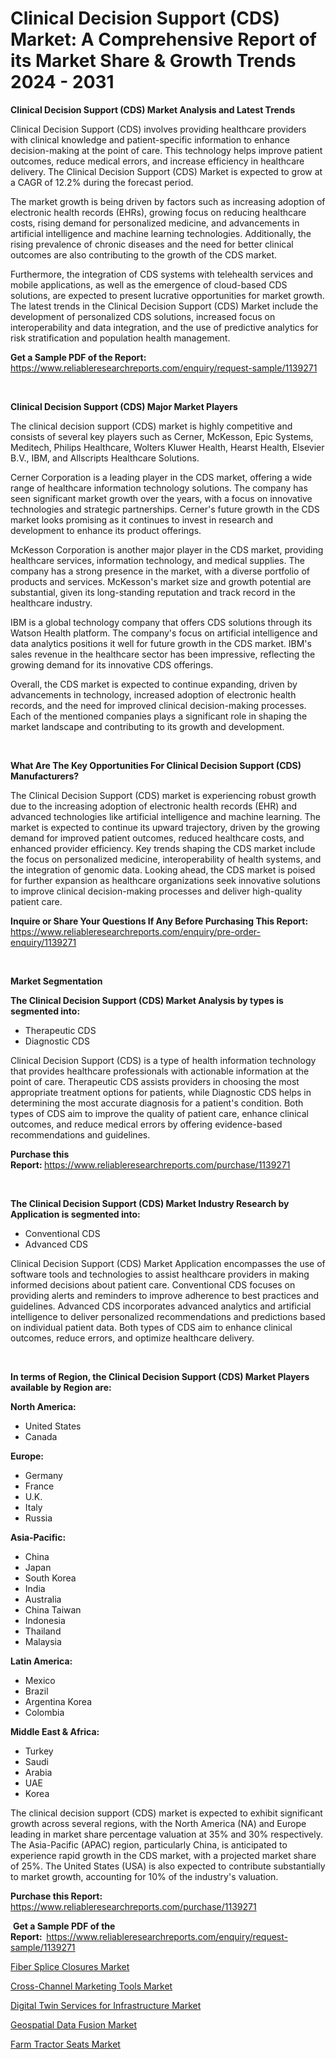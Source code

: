 <p><h1>Clinical Decision Support (CDS) Market: A Comprehensive Report of its Market Share & Growth Trends 2024 - 2031</h1></p><p><strong>Clinical Decision Support (CDS) Market Analysis and Latest Trends</strong></p>
<p><p>Clinical Decision Support (CDS) involves providing healthcare providers with clinical knowledge and patient-specific information to enhance decision-making at the point of care. This technology helps improve patient outcomes, reduce medical errors, and increase efficiency in healthcare delivery. The Clinical Decision Support (CDS) Market is expected to grow at a CAGR of 12.2% during the forecast period. </p><p>The market growth is being driven by factors such as increasing adoption of electronic health records (EHRs), growing focus on reducing healthcare costs, rising demand for personalized medicine, and advancements in artificial intelligence and machine learning technologies. Additionally, the rising prevalence of chronic diseases and the need for better clinical outcomes are also contributing to the growth of the CDS market.</p><p>Furthermore, the integration of CDS systems with telehealth services and mobile applications, as well as the emergence of cloud-based CDS solutions, are expected to present lucrative opportunities for market growth. The latest trends in the Clinical Decision Support (CDS) Market include the development of personalized CDS solutions, increased focus on interoperability and data integration, and the use of predictive analytics for risk stratification and population health management.</p></p>
<p><strong>Get a Sample PDF of the Report:&nbsp;</strong> <a href="https://www.reliableresearchreports.com/enquiry/request-sample/1139271">https://www.reliableresearchreports.com/enquiry/request-sample/1139271</a></p>
<p>&nbsp;</p>
<p><strong>Clinical Decision Support (CDS) Major Market Players</strong></p>
<p><p>The clinical decision support (CDS) market is highly competitive and consists of several key players such as Cerner, McKesson, Epic Systems, Meditech, Philips Healthcare, Wolters Kluwer Health, Hearst Health, Elsevier B.V., IBM, and Allscripts Healthcare Solutions.</p><p>Cerner Corporation is a leading player in the CDS market, offering a wide range of healthcare information technology solutions. The company has seen significant market growth over the years, with a focus on innovative technologies and strategic partnerships. Cerner's future growth in the CDS market looks promising as it continues to invest in research and development to enhance its product offerings.</p><p>McKesson Corporation is another major player in the CDS market, providing healthcare services, information technology, and medical supplies. The company has a strong presence in the market, with a diverse portfolio of products and services. McKesson's market size and growth potential are substantial, given its long-standing reputation and track record in the healthcare industry.</p><p>IBM is a global technology company that offers CDS solutions through its Watson Health platform. The company's focus on artificial intelligence and data analytics positions it well for future growth in the CDS market. IBM's sales revenue in the healthcare sector has been impressive, reflecting the growing demand for its innovative CDS offerings.</p><p>Overall, the CDS market is expected to continue expanding, driven by advancements in technology, increased adoption of electronic health records, and the need for improved clinical decision-making processes. Each of the mentioned companies plays a significant role in shaping the market landscape and contributing to its growth and development.</p></p>
<p>&nbsp;</p>
<p><strong>What Are The Key Opportunities For Clinical Decision Support (CDS) Manufacturers?</strong></p>
<p><p>The Clinical Decision Support (CDS) market is experiencing robust growth due to the increasing adoption of electronic health records (EHR) and advanced technologies like artificial intelligence and machine learning. The market is expected to continue its upward trajectory, driven by the growing demand for improved patient outcomes, reduced healthcare costs, and enhanced provider efficiency. Key trends shaping the CDS market include the focus on personalized medicine, interoperability of health systems, and the integration of genomic data. Looking ahead, the CDS market is poised for further expansion as healthcare organizations seek innovative solutions to improve clinical decision-making processes and deliver high-quality patient care.</p></p>
<p><strong>Inquire or Share Your Questions If Any Before Purchasing This Report:</strong> <a href="https://www.reliableresearchreports.com/enquiry/pre-order-enquiry/1139271">https://www.reliableresearchreports.com/enquiry/pre-order-enquiry/1139271</a></p>
<p>&nbsp;</p>
<p><strong>Market Segmentation</strong></p>
<p><strong>The Clinical Decision Support (CDS) Market Analysis by types is segmented into:</strong></p>
<p><ul><li>Therapeutic CDS</li><li>Diagnostic CDS</li></ul></p>
<p><p>Clinical Decision Support (CDS) is a type of health information technology that provides healthcare professionals with actionable information at the point of care. Therapeutic CDS assists providers in choosing the most appropriate treatment options for patients, while Diagnostic CDS helps in determining the most accurate diagnosis for a patient's condition. Both types of CDS aim to improve the quality of patient care, enhance clinical outcomes, and reduce medical errors by offering evidence-based recommendations and guidelines.</p></p>
<p><strong>Purchase this Report:&nbsp;</strong><a href="https://www.reliableresearchreports.com/purchase/1139271">https://www.reliableresearchreports.com/purchase/1139271</a></p>
<p>&nbsp;</p>
<p><strong>The Clinical Decision Support (CDS) Market Industry Research by Application is segmented into:</strong></p>
<p><ul><li>Conventional CDS</li><li>Advanced CDS</li></ul></p>
<p><p>Clinical Decision Support (CDS) Market Application encompasses the use of software tools and technologies to assist healthcare providers in making informed decisions about patient care. Conventional CDS focuses on providing alerts and reminders to improve adherence to best practices and guidelines. Advanced CDS incorporates advanced analytics and artificial intelligence to deliver personalized recommendations and predictions based on individual patient data. Both types of CDS aim to enhance clinical outcomes, reduce errors, and optimize healthcare delivery.</p></p>
<p>&nbsp;</p>
<p><strong>In terms of Region, the Clinical Decision Support (CDS) Market Players available by Region are:</strong></p>
<p>
    <p> <strong> North America: </strong>
        <ul>
            <li>United States</li>
            <li>Canada</li>
        </ul>
        </p> 
    <p> <strong> Europe: </strong>
        <ul>
            <li>Germany</li>
            <li>France</li>
            <li>U.K.</li>
            <li>Italy</li>
            <li>Russia</li>
        </ul>
        </p> 
    <p> <strong> Asia-Pacific: </strong>
        <ul>
            <li>China</li>
            <li>Japan</li>
            <li>South Korea</li>
            <li>India</li>
            <li>Australia</li>
            <li>China Taiwan</li>
            <li>Indonesia</li>
            <li>Thailand</li>
            <li>Malaysia</li>
        </ul>
        </p> 
    <p> <strong> Latin America: </strong>
        <ul>
            <li>Mexico</li>
            <li>Brazil</li>
            <li>Argentina Korea</li>
            <li>Colombia</li>
        </ul>
        </p> 
    <p> <strong> Middle East & Africa: </strong>
        <ul>
            <li>Turkey</li>
            <li>Saudi</li>
            <li>Arabia</li>
            <li>UAE</li>
            <li>Korea</li>
        </ul>
    </p>
    </p>
<p><p>The clinical decision support (CDS) market is expected to exhibit significant growth across several regions, with the North America (NA) and Europe leading in market share percentage valuation at 35% and 30% respectively. The Asia-Pacific (APAC) region, particularly China, is anticipated to experience rapid growth in the CDS market, with a projected market share of 25%. The United States (USA) is also expected to contribute substantially to market growth, accounting for 10% of the industry's valuation.</p></p>
<p><strong>Purchase this Report: </strong><a href="https://www.reliableresearchreports.com/purchase/1139271">https://www.reliableresearchreports.com/purchase/1139271</a></p>
<p>&nbsp;<strong>Get a Sample PDF of the Report:&nbsp;&nbsp;</strong><a href="https://www.reliableresearchreports.com/enquiry/request-sample/1139271">https://www.reliableresearchreports.com/enquiry/request-sample/1139271</a></p>
<p><strong></strong></p>
<p><p><a href="https://github.com/marloy8/Market-Research-Report-List-3/blob/main/fiber-splice-closures-market.md">Fiber Splice Closures Market</a></p><p><a href="https://medium.com/@briaabshire1988/cross-channel-marketing-tools-market-size-market-outlook-and-market-forecast-2024-to-2031-6856b2ba1427">Cross-Channel Marketing Tools Market</a></p><p><a href="https://medium.com/@briaabshire1988/digital-twin-services-for-infrastructure-market-trends-and-market-analysis-forecasted-for-period-18d0a62cb80e">Digital Twin Services for Infrastructure Market</a></p><p><a href="https://medium.com/@briaabshire1988/geospatial-data-fusion-market-trends-and-market-analysis-forecasted-for-period-2024-2031-ecdbf5c97991">Geospatial Data Fusion Market</a></p><p><a href="https://github.com/WillieWoodard/Market-Research-Report-List-3/blob/main/farm-tractor-seats-market.md">Farm Tractor Seats Market</a></p></p>